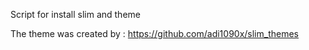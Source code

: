 Script for install slim and theme

The theme was created by : https://github.com/adi1090x/slim_themes
